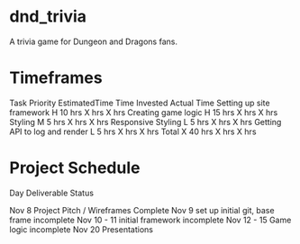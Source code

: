 # dnd_trivia
A trivia game for Dungeon and Dragons fans.

# Timeframes
Task	              Priority	   EstimatedTime	Time Invested	Actual Time
Setting up site framework	    H	  10 hrs 	X hrs	X hrs
Creating game logic            	H	  15 hrs 	X hrs	X hrs
Styling	                        M	  5 hrs 	X hrs	X hrs
Responsive Styling	            L	  5 hrs	    X hrs	X hrs
Getting API to log and render	L	  5 hrs 	X hrs	X hrs
Total	                        X	  40 hrs 	X hrs	X hrs

# Project Schedule

Day	Deliverable	Status

Nov 8	Project Pitch / Wireframes	Complete
Nov 9	set up initial git, base frame	incomplete
Nov 10 - 11	initial framework	incomplete
Nov 12 - 15	Game logic	incomplete
Nov 20	Presentations	